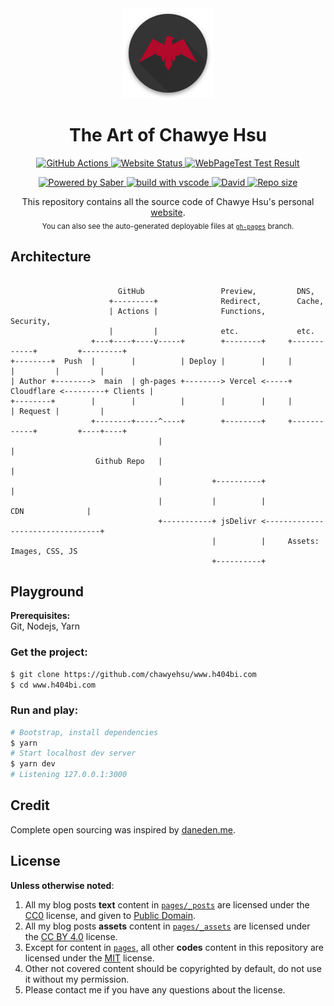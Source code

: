 <div align="center">
  <a href="https://www.h404bi.com/">
    <img alt="site icon" src="./resources/icon.png" />
  </a>
  <h1>The Art of Chawye Hsu</h1>
</div>
<p align="center">
  <a href="https://github.com/chawyehsu/www.h404bi.com/actions?query=workflow%3ADeployment">
    <img src="https://img.shields.io/github/workflow/status/chawyehsu/www.h404bi.com/Deployment?style=flat-square" alt="GitHub Actions" />
  </a>
  <a href="https://www.h404bi.com">
    <img src="https://img.shields.io/website-up-down-green-red/https/www.h404bi.com.svg?style=flat-square" alt="Website Status" />
  </a>
  <a href="https://www.webpagetest.org/result/200301_J4_4d43e80f91ea9497254c7d167d809062/">
    <img src="https://img.shields.io/badge/WebPageTest-AAAAA-44CC11.svg?style=flat-square" alt="WebPageTest Test Result" />
  </a>
</p>
<p align="center">
  <a href="https://saber.land/">
    <img src="https://img.shields.io/badge/Powered%20by-Saber-00838f.svg?style=flat-square" alt="Powered by Saber" />
  </a>
  <a href="https://code.visualstudio.com">
    <img src="https://img.shields.io/badge/build%20with-vscode-blue.svg?style=flat-square" alt="build with vscode" />
  </a>
  <a href="https://github.com/chawyehsu/www.h404bi.com">
    <img src="https://img.shields.io/david/chawyehsu/www.h404bi.com.svg?style=flat-square" alt="David" />
  </a>
  <a href="https://github.com/chawyehsu/www.h404bi.com">
    <img src="https://img.shields.io/github/repo-size/chawyehsu/www.h404bi.com.svg?style=flat-square&colorB=328657" alt="Repo size" />
  </a>
</p>
<p align="center">
  This repository contains all the source code of Chawye Hsu's personal <a href="https://www.h404bi.com">website</a>.<br/>
  <sub>You can also see the auto-generated deployable files at <a href="https://github.com/chawyehsu/www.h404bi.com/tree/gh-pages"><code>gh-pages</code></a> branch.</sub>
</p>

## Architecture

```

                        GitHub                 Preview,         DNS,
                      +---------+              Redirect,        Cache,
                      | Actions |              Functions,       Security,
                      |         |              etc.             etc.
                  +---+----+----v-----+        +--------+     +------------+         +---------+
+--------+  Push  |        |          | Deploy |        |     |            |         |         |
| Author +-------->  main  | gh-pages +--------> Vercel <-----+ Cloudflare <---------+ Clients |
+--------+        |        |          |        |        |     |            | Request |         |
                  +--------+-----^----+        +--------+     +------------+         +----+----+
                                 |                                                        |
                   Github Repo   |                                                        |
                                 |           +----------+                                 |
                                 |           |          |                CDN              |
                                 +-----------+ jsDelivr <---------------------------------+
                                             |          |     Assets: Images, CSS, JS
                                             +----------+

```

## Playground

**Prerequisites:**  
Git, Nodejs, Yarn

### Get the project:

``` sh
$ git clone https://github.com/chawyehsu/www.h404bi.com
$ cd www.h404bi.com
```

### Run and play:

``` sh
# Bootstrap, install dependencies
$ yarn
# Start localhost dev server
$ yarn dev
# Listening 127.0.0.1:3000
```

## Credit

Complete open sourcing was inspired by [daneden.me](https://github.com/daneden/daneden.me).

## License

**Unless otherwise noted**:  
1. All my blog posts **text** content in [`pages/_posts`](pages/_posts) are licensed under the [CC0](https://creativecommons.org/publicdomain/zero/1.0/) license, and given to [Public Domain](https://en.wikipedia.org/wiki/Public_domain).  
2. All my blog posts **assets** content in [`pages/_assets`](pages/_assets) are licensed under the [CC BY 4.0](https://creativecommons.org/licenses/by/4.0/) license.  
3. Except for content in [`pages`](pages), all other **codes** content in this repository are licensed under the [MIT](https://opensource.org/licenses/MIT) license.  
4. Other not covered content should be copyrighted by default, do not use it without my permission.  
5. Please contact me if you have any questions about the license.
